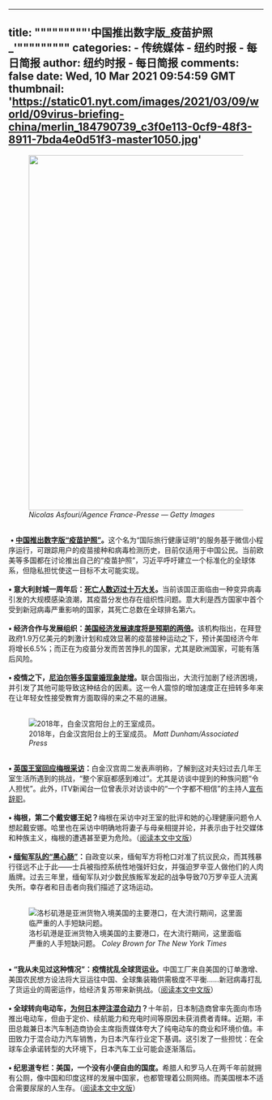 
---
title: """""""""'中国推出数字版_疫苗护照_'"""""""""
categories: 
    - 传统媒体
    - 纽约时报 - 每日简报
author: 纽约时报 - 每日简报
comments: false
date: Wed, 10 Mar 2021 09:54:59 GMT
thumbnail: 'https://static01.nyt.com/images/2021/03/09/world/09virus-briefing-china/merlin_184790739_c3f0e113-0cf9-48f3-8911-7bda4e0d51f3-master1050.jpg'
---

<div>   
<figure class="article-span-photo"><img src="https://static01.nyt.com/images/2021/03/09/world/09virus-briefing-china/merlin_184790739_c3f0e113-0cf9-48f3-8911-7bda4e0d51f3-master1050.jpg" width="1050" height="700" alt referrerpolicy="no-referrer"><figcaption><span></span> <cite>Nicolas Asfouri/Agence France-Presse — Getty Images</cite></figcaption></figure><div class="article-partial"><div class="article-body-item col-lg-5"><br><div class="article-paragraph"> <b>• </b><a href="https://www.nytimes.com/live/2021/03/09/world/covid-19-coronavirus/china-creates-a-digital-vaccine-passport"><b>中国推出数字版“疫苗护照”</b></a><b>。</b>这个名为“国际旅行健康证明”的服务基于微信小程序运行，可跟踪用户的疫苗接种和病毒检测历史，目前仅适用于中国公民。当前欧美等多国都在讨论推出自己的“疫苗护照”，习近平呼吁建立一个标准化的全球体系，但隐私担忧使这一目标不太可能实现。<br></div><br><div class="article-paragraph"><b>• </b><span><b>意大利封城一周年后：</b><a href="https://www.nytimes.com/live/2021/03/09/world/covid-19-coronavirus/a-year-after-its-first-lockdown-italy-reaches-100000-coronavirus-deaths"><b>死亡人数迈过十万大关</b></a><b>。</b>当前该国正面临由一种变异病毒引发的大规模感染浪潮，其疫苗分发也存在组织性问题。意大利是西方国家中首个受到新冠病毒严重影响的国家，其死亡总数在全球排名第六。</span></div><br><div class="article-paragraph"><b>• </b><span><b>经济合作与发展组织：</b><a href="https://www.nytimes.com/live/2021/03/09/business/stock-market-today"><b>美国经济发展速度将是预期的两倍</b></a><b>。</b>该机构指出，在拜登政府</span>1.9万亿美元的刺激计划和成效显著的疫苗接种运动之下，预计美国经济今年将增长6.5%；而正在为疫苗分发而苦苦挣扎的国家，尤其是欧洲国家，可能有落后风险。</div><br><div class="article-paragraph"><b>• </b><span><b>疫情之下，</b><a href="https://www.nytimes.com/2021/03/08/world/asia/child-marriage-nepal-covid19.html"><b>尼泊尔等多国童婚现象陡增</b></a><b>。</b>联合国指出，大流行加剧了经济困境，并引发了其他可能导致这种结合的因素。这一令人震惊的增加速度正在扭转多年来在让年轻女性接受教育方面取得的来之不易的进展。</span></div></div></div><div class="article-partial"><div class="article-body-item col-lg-5"><br><div class="article-paragraph"><figure class="article-inline-photo large"><div class="img-box"><img src="https://static01.nyt.com/images/2021/03/08/world/08royal-react1/merlin_184612140_d6b3a3bd-acbe-4df3-ae8e-63ec0312e0d3-master1050.jpg" alt="2018年，白金汉宫阳台上的王室成员。" data-src="https://static01.nyt.com/images/2021/03/08/world/08royal-react1/merlin_184612140_d6b3a3bd-acbe-4df3-ae8e-63ec0312e0d3-master1050.jpg" referrerpolicy="no-referrer"></div><figcaption><span>2018年，白金汉宫阳台上的王室成员。</span> <cite>Matt Dunham/Associated Press</cite></figcaption></figure></div><br><div class="article-paragraph"><b>• </b><a href="https://www.nytimes.com/2021/03/09/world/europe/harry-meghan-interview-palace-reaction.html"><b>英国王室回应梅根采访</b></a><b>：</b>白金汉宫周二发表声明称，了解到这对夫妇过去几年王室生活所遇到的挑战，“整个家庭都感到难过”。尤其是访谈中提到的种族问题“令人担忧”。此外，ITV新闻台一位曾表示对访谈中的“一个字都不相信”的主持人<a href="https://www.nytimes.com/2021/03/09/world/europe/piers-morgan-meghan-good-morning-britain.html">宣布辞职</a>。</div><br><div class="article-paragraph"><b>• 梅根，第二个戴安娜王妃？</b>梅根在采访中对王室的批评和她的心理健康问题令人想起戴安娜。哈里也在采访中明确地将妻子与母亲相提并论，并表示由于社交媒体和种族主义，梅根的遭遇甚至更为危险。（<a href="https://cn.nytimes.com/world/20210309/meghan-diana-oprah-interview/">阅读本文中文版</a>）</div><br><div class="article-paragraph"><b>• </b><a href="https://www.nytimes.com/2021/03/09/world/asia/myanmar-military-tatmadaw-violence.html"><b>缅甸军队的“黑心肠”</b></a><b>：</b>自政变以来，缅甸军方将枪口对准了抗议民众，而其残暴行径远不止于此——士兵被指控系统性地强奸妇女，并强迫罗辛亚人做他们的人肉盾牌。过去三年里，缅甸军队对少数民族叛军发起的战争导致70万罗辛亚人流离失所。幸存者和目击者向我们描述了这场运动。</div></div></div><div class="article-partial"><div class="article-body-item col-lg-5"><br><div class="article-paragraph"><figure class="article-inline-photo large"><div class="img-box"><img src="https://static01.nyt.com/images/2021/03/02/business/00Global-Shipping-Chaos1/merlin_184303614_3d1ebe27-a45a-425e-8d64-77e358335a54-master1050.jpg" alt="洛杉矶港是亚洲货物入境美国的主要港口，在大流行期间，这里面临严重的人手短缺问题。" data-src="https://static01.nyt.com/images/2021/03/02/business/00Global-Shipping-Chaos1/merlin_184303614_3d1ebe27-a45a-425e-8d64-77e358335a54-master1050.jpg" referrerpolicy="no-referrer"></div><figcaption><span>洛杉矶港是亚洲货物入境美国的主要港口，在大流行期间，这里面临严重的人手短缺问题。</span> <cite>Coley Brown for The New York Times</cite></figcaption></figure></div><br><div class="article-paragraph"><b>• “我从未见过这种情况”：疫情扰乱全球货运业。</b>中国工厂来自美国的订单激增、美国农民想方设法将大豆运往中国、全球集装箱供需极度不平衡……新冠病毒打乱了货运业的周密运作，给经济复苏带来新挑战。（<a href="https://cn.nytimes.com/business/20210309/global-shipping/">阅读本文中文版</a>）</div><br><div class="article-paragraph"><b>• </b><span><b>全球转向电动车，</b><a href="https://www.nytimes.com/2021/03/09/business/electric-cars-japan.html"><b>为何日本押注混合动力</b></a><b>？</b>十年前，日本制造商曾率先面向市场推出电动车，但由于定价、续航能力和充电时间等原因未获消费者青睐。近期，丰田总裁兼日本汽车制造商协会主席指责媒体夸大了纯电动车的商业和环境价值。丰田致力于混合动力汽车销售，为日本汽车行业定下基调。这引发了一些担忧：在全球车企承诺转型的大环境下，日本汽车工业可能会逐渐落后。</span></div><br><div class="article-paragraph"><b>• 纪思道专栏：美国，一个没有小便自由的国度。</b>希腊人和罗马人在两千年前就拥有公厕，像中国和印度这样的发展中国家，也都管理着公厕网络。而美国根本不适合需要尿尿的人生存。（<a href="https://cn.nytimes.com/opinion/20210309/public-toilets-united-states/">阅读本文中文版</a>）</div><br><div class="article-paragraph"><i></i></div></div></div>  
</div>
            
